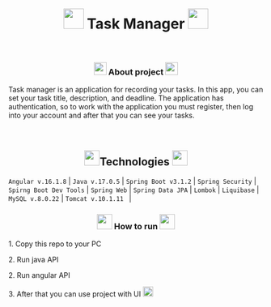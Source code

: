 <h1 align="center"><img width=40px src="https://cdn-icons-png.flaticon.com/128/2098/2098402.png"> Task Manager <img width=40px src="https://cdn-icons-png.flaticon.com/128/2098/2098402.png"></h1>
<br>
<h3 align=center><img width=25px src="https://cdn-icons-png.flaticon.com/128/1/1176.png"> About project <img width=25px src="https://cdn-icons-png.flaticon.com/128/1/1176.png"></h3>
<p>Task manager is an application for recording your tasks. In this app, you can set your task title, description, and deadline. The application has authentication, so to work with the application you must register, then log into your account and after that you can see your tasks.</p>
<br>
<h2 align=center><img src="https://cdn-icons-png.flaticon.com/128/4365/4365271.png" width=30px>Technologies <img src="https://cdn-icons-png.flaticon.com/128/4365/4365271.png" width=30px></h2>
<code>Angular v.16.1.8</code> |
<code>Java v.17.0.5</code> |
<code>Spring Boot v3.1.2</code> |
<code>Spring Security</code> |
<code>Spirng Boot Dev Tools</code> |
<code>Spring Web</code> |
<code>Spring Data JPA</code> |
<code>Lombok</code> |
<code>Liquibase</code> |
<code>MySQL v.8.0.22</code> |
<code>Tomcat v.10.1.11 </code> |
<br>
<h3 align=center><img width=30px src="https://cdn-icons-png.flaticon.com/128/4357/4357645.png"> How to run <img width=30px src="https://cdn-icons-png.flaticon.com/128/4357/4357645.png"></h3>
<p>1. Copy this repo to your PC</p>
<p>2. Run java API</p>
<p>2. Run angular API</p>
<p>3. After that you can use project with UI <img width=20px src="https://cdn-icons-png.flaticon.com/128/742/742751.png"></p>

